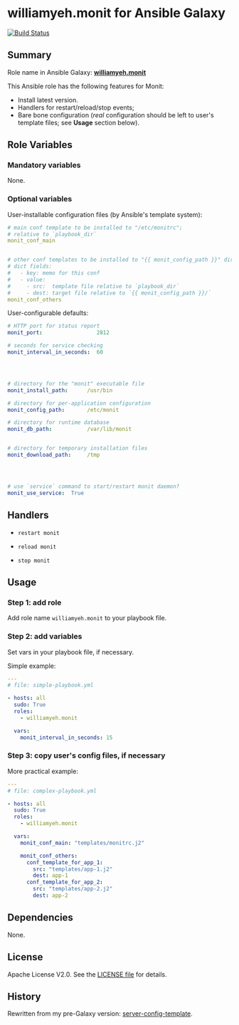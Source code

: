 
williamyeh.monit for Ansible Galaxy
============

[![Build Status](https://travis-ci.org/William-Yeh/ansible-monit.svg?branch=master)](https://travis-ci.org/William-Yeh/ansible-monit)



## Summary

Role name in Ansible Galaxy: **[williamyeh.monit](https://galaxy.ansible.com/list#/roles/3955)**

This Ansible role has the following features for Monit:

 - Install latest version.
 - Handlers for restart/reload/stop events;
 - Bare bone configuration (*real* configuration should be left to user's template files; see **Usage** section below).




## Role Variables

### Mandatory variables

None.




### Optional variables

User-installable configuration files (by Ansible's template system):


```yaml
# main conf template to be installed to "/etc/monitrc";
# relative to `playbook_dir`
monit_conf_main


# other conf templates to be installed to "{{ monit_config_path }}" directory;
# dict fields:
#   - key: memo for this conf
#   - value:
#     - src:  template file relative to `playbook_dir`
#     - dest: target file relative to `{{ monit_config_path }}/`
monit_conf_others
```


User-configurable defaults:


```yaml
# HTTP port for status report
monit_port:                 2812

# seconds for service checking
monit_interval_in_seconds:  60




# directory for the "monit" executable file
monit_install_path:      /usr/bin

# directory for per-application configuration
monit_config_path:       /etc/monit

# directory for runtime database
monit_db_path:           /var/lib/monit


# directory for temporary installation files
monit_download_path:     /tmp




# use `service` command to start/restart monit daemon?
monit_use_service:  True
```


## Handlers

- `restart monit`

- `reload monit`

- `stop monit`



## Usage


### Step 1: add role

Add role name `williamyeh.monit` to your playbook file.


### Step 2: add variables

Set vars in your playbook file, if necessary.

Simple example:

```yaml
---
# file: simple-playbook.yml

- hosts: all
  sudo: True
  roles:
    - williamyeh.monit

  vars:
    monit_interval_in_seconds: 15
```


### Step 3: copy user's config files, if necessary


More practical example:

```yaml
---
# file: complex-playbook.yml

- hosts: all
  sudo: True
  roles:
    - williamyeh.monit

  vars:
    monit_conf_main: "templates/monitrc.j2"

    monit_conf_others:
      conf_template_for_app_1:
        src: "templates/app-1.j2"
        dest: app-1
      conf_template_for_app_2:
        src: "templates/app-2.j2"
        dest: app-2
```


## Dependencies

None.


## License

Apache License V2.0. See the [LICENSE file](LICENSE) for details.


## History

Rewritten from my pre-Galaxy version: [server-config-template](https://github.com/William-Yeh/server-config-template).
